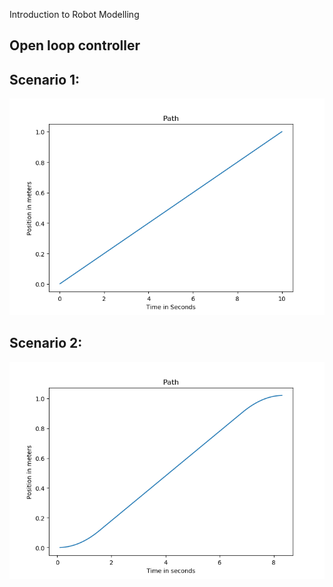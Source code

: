 Introduction to Robot Modelling

## Open loop controller

## Scenario 1:

![scenario1](./images/scenario1.png)

## Scenario 2:

![scenario2](./images/scenario2.png)
